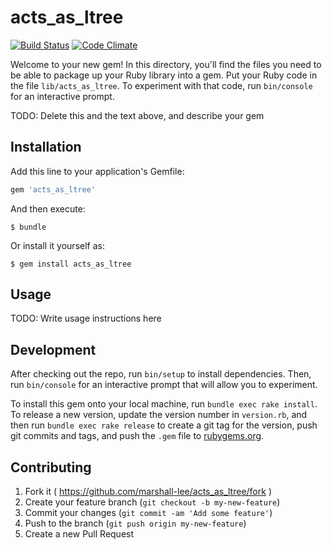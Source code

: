 # acts_as_ltree

[![Build Status](https://travis-ci.org/marshall-lee/acts_as_ltree.svg)](https://travis-ci.org/marshall-lee/acts_as_ltree)
[![Code Climate](https://codeclimate.com/github/marshall-lee/acts_as_ltree/badges/gpa.svg)](https://codeclimate.com/github/marshall-lee/acts_as_ltree)

Welcome to your new gem! In this directory, you'll find the files you need to be able to package up your Ruby library into a gem. Put your Ruby code in the file `lib/acts_as_ltree`. To experiment with that code, run `bin/console` for an interactive prompt.

TODO: Delete this and the text above, and describe your gem

## Installation

Add this line to your application's Gemfile:

```ruby
gem 'acts_as_ltree'
```

And then execute:

    $ bundle

Or install it yourself as:

    $ gem install acts_as_ltree

## Usage

TODO: Write usage instructions here

## Development

After checking out the repo, run `bin/setup` to install dependencies. Then, run `bin/console` for an interactive prompt that will allow you to experiment. 

To install this gem onto your local machine, run `bundle exec rake install`. To release a new version, update the version number in `version.rb`, and then run `bundle exec rake release` to create a git tag for the version, push git commits and tags, and push the `.gem` file to [rubygems.org](https://rubygems.org).

## Contributing

1. Fork it ( https://github.com/marshall-lee/acts_as_ltree/fork )
2. Create your feature branch (`git checkout -b my-new-feature`)
3. Commit your changes (`git commit -am 'Add some feature'`)
4. Push to the branch (`git push origin my-new-feature`)
5. Create a new Pull Request
